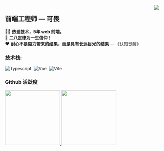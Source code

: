 <img align="right" src="https://count.getloli.com/get/@:coveychen95?theme=rule34">

## 前端工程师 — 可畏

🧑‍💼 **热爱技术，5年 web 前端。**  
🚩 **二八定律为一生信仰！**  
❤️ **耐心不是毅力带来的结果，而是具有长远目光的结果** -- 《认知觉醒》

### **技术栈:**

![Typescript](https://img.shields.io/badge/-Typescript-05122A?style=flat&logo=Typescript)&nbsp;
![Vue](https://img.shields.io/badge/-Vue-05122A?style=flat&logo=Vue)&nbsp;
![Vite](https://img.shields.io/badge/-Vite-05122A?style=flat&logo=Vite)&nbsp;

### Github 活跃度

<p align="left">
<a href="https://github.com/coveychen95">
  <img height="180em" src="https://github-readme-stats.vercel.app/api?username=coveychen95&show_icons=true&theme=vue&show_icons=true&include_all_commits=true&count_private=true"/>
  <img height="180em" src="https://github-readme-stats.vercel.app/api/top-langs/?username=coveychen95&theme=vue&langs_count=6&layout=compact&langs_count=8&theme=algolia"/>
</a>
</p>
